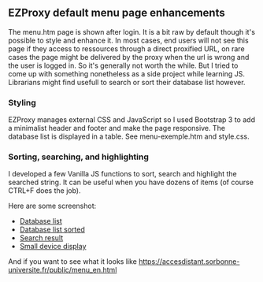 
## EZProxy default menu page enhancements

The menu.htm page is shown after login. It is a bit raw by default though it's possible to style and enhance it. In most cases, end users will not see this page if they access to ressources through a direct proxified URL, on rare cases the page might be delivered by the proxy when the url is wrong and the user is logged in. So it's generally not worth the while. But I tried to come up with something nonetheless as a side project while learning JS. Librarians might find usefull to search or sort their database list however.

### Styling

EZProxy manages external CSS and JavaScript so I used Bootstrap 3 to add a minimalist header and footer and make the page responsive. The database list is displayed in a table. See menu-exemple.htm and style.css.

### Sorting, searching, and highlighting

I developed a few Vanilla JS functions to sort, search and highlight the searched string. It can be useful when you have dozens of items (of course CTRL+F does the job).

Here are some screenshot: 

* [Database list](https://accesdistant.sorbonne-universite.fr/public/images/list.png)
* [Database list sorted](https://accesdistant.sorbonne-universite.fr/public/images/sorted.png)
* [Search result](https://accesdistant.sorbonne-universite.fr/public/images/search.png)
* [Small device display](https://accesdistant.sorbonne-universite.fr/public/images/responsive.png)

And if you want to see what it looks like https://accesdistant.sorbonne-universite.fr/public/menu_en.html

